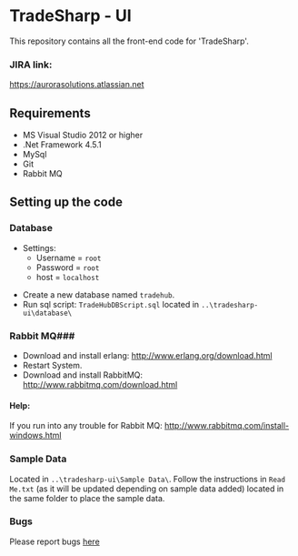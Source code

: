 # TradeSharp - UI #

This repository contains all the front-end code for 'TradeSharp'.

### JIRA link: ###
https://aurorasolutions.atlassian.net

## Requirements ##

* MS Visual Studio 2012 or higher
* .Net Framework 4.5.1
* MySql
* Git
* Rabbit MQ

## Setting up the code ##
### Database ###
* Settings:
    * Username = `root`
    * Password = `root`
    * host = `localhost`

+ Create a new database named `tradehub`.
+ Run sql script: `TradeHubDBScript.sql` located in `..\tradesharp-ui\database\`
### Rabbit MQ###
+ Download and install erlang: http://www.erlang.org/download.html
+ Restart System.
+ Download and install RabbitMQ: http://www.rabbitmq.com/download.html
#### Help:
If you run into any trouble for Rabbit MQ:
http://www.rabbitmq.com/install-windows.html

### Sample Data ###
Located in `..\tradesharp-ui\Sample Data\`. Follow the instructions in `Read Me.txt` (as it will be updated depending on sample data added) located in the same folder to place the sample data.

### Bugs

Please report bugs [here](https://github.com/trade-nexus/bugs)
